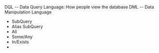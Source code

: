 DQL -- Data Query Language: How people view the database
DML -- Data Manipulation Language
- SubQuery
- Alias SubQuery
- All
- Some/Any
- In/Exists
- 